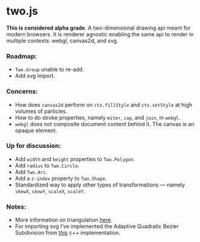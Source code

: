 two.js
======

__This is considered alpha grade__. A two-dimensional drawing api meant for modern browsers. It is renderer agnostic enabling the same api to render in multiple contexts: webgl, canvas2d, and svg.

### Roadmap:
+ `Two.Group` unable to re-add.
+ Add svg import.

### Concerns:
+ How does `canvas2d` perform on `ctx.fillStyle` and `ctx.setStyle` at high volumes of particles.
+ How to do stroke properties, namely `miter`, `cap`, and `join`, in `webgl`.
+ `webgl` does not composite document content behind it. The canvas is an opaque element.

### Up for discussion:
+ Add `width` and `height` properties to `Two.Polygon`.
+ Add `radius` to `Two.Circle`.
+ Add `Two.Arc`.
+ Add a `z-index` property to `Two.Shape`.
+ Standardized way to apply other types of transformations — namely `skewX`, `skewY`, `scaleX`, `scaleY`.

### Notes:
+ More information on triangulation [here](https://groups.google.com/forum/?fromgroups=#!topic/poly2tri/d0UL8Kew8dY).
+ For importing svg I’ve implemented the Adaptive Quadratic Bezier Subdivision from [this](http://www.antigrain.com/research/adaptive_bezier/index.html) c++ implementation.